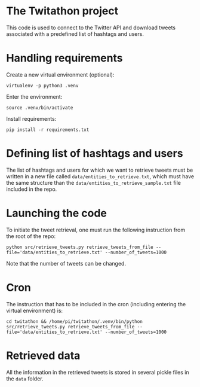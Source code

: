 # The Twitathon project

This code is used to connect to the Twitter API and download tweets associated with a predefined list of hashtags and users.

# Handling requirements

Create a new virtual environment (optional):

`virtualenv -p python3 .venv`

Enter the environment:

`source .venv/bin/activate`

Install requirements:

`pip install -r requirements.txt`

# Defining list of hashtags and users

The list of hashtags and users for which we want to retrieve tweets must be written in a new file called `data/entities_to_retrieve.txt`, which must have the same structure than the `data/entities_to_retrieve_sample.txt` file included in the repo.

# Launching the code

To initiate the tweet retrieval, one must run the following instruction from the root of the repo:

`python src/retrieve_tweets.py retrieve_tweets_from_file --file='data/entities_to_retrieve.txt' --number_of_tweets=1000`

Note that the number of tweets can be changed.

# Cron

The instruction that has to be included in the cron (including entering the virtual environment) is:

`cd twitathon && /home/pi/twitathon/.venv/bin/python src/retrieve_tweets.py retrieve_tweets_from_file --file='data/entities_to_retrieve.txt' --number_of_tweets=1000`

# Retrieved data

All the information in the retrieved tweets is stored in several pickle files in the `data` folder.
